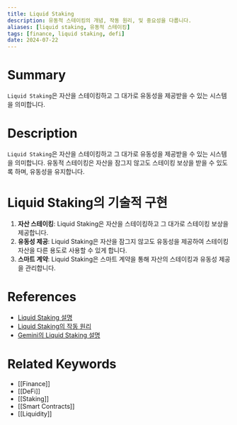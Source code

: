 ```yaml
---
title: Liquid Staking
description: 유동적 스테이킹의 개념, 작동 원리, 및 중요성을 다룹니다.
aliases: [liquid staking, 유동적 스테이킹]
tags: [finance, liquid staking, defi]
date: 2024-07-22
---
```

# Summary

`Liquid Staking`은 자산을 스테이킹하고 그 대가로 유동성을 제공받을 수 있는 시스템을 의미합니다.
# Description

`Liquid Staking`은 자산을 스테이킹하고 그 대가로 유동성을 제공받을 수 있는 시스템을 의미합니다. 유동적 스테이킹은 자산을 잠그지 않고도 스테이킹 보상을 받을 수 있도록 하며, 유동성을 유지합니다.

# Liquid Staking의 기술적 구현

1. **자산 스테이킹**: Liquid Staking은 자산을 스테이킹하고 그 대가로 스테이킹 보상을 제공합니다.
2. **유동성 제공**: Liquid Staking은 자산을 잠그지 않고도 유동성을 제공하여 스테이킹 자산을 다른 용도로 사용할 수 있게 합니다.
3. **스마트 계약**: Liquid Staking은 스마트 계약을 통해 자산의 스테이킹과 유동성 제공을 관리합니다.

# References

- [Liquid Staking 설명](https://en.wikipedia.org/wiki/Liquid_staking)
- [Liquid Staking의 작동 원리](https://www.investopedia.com/terms/l/liquid-staking.asp)
- [Gemini의 Liquid Staking 설명](https://www.gemini.com/cryptopedia/search?query=liquid-staking)

# Related Keywords

- [[Finance]]
- [[DeFi]]
- [[Staking]]
- [[Smart Contracts]]
- [[Liquidity]]
